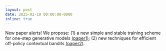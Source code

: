 ```yaml
---
layout: post
date: 2025-02-19 00:00:00-0000
inline: true
---
```


New paper alerts! We propose: (1) a new simple and stable training scheme for one-step generative models [(paper1)](https://arxiv.org/abs/2502.09609); (2) new techniques for efficient off-policy contextual bandits [(paper2)](https://arxiv.org/abs/2502.10826).